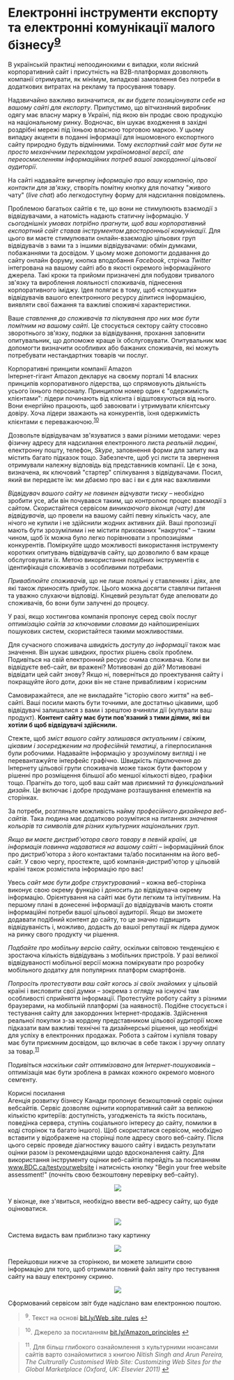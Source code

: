 <h1 id="електронні-інструменти-експорту-та-електронні-комунікації-малого-бізнесу9">Електронні інструменти експорту та електронні комунікації малого бізнесу<sup><a href="#fn_9" id="reffn_9">9</a></sup></h1>

<div class="space">
<div class="eoz-wrap">
<div class="eoz-text">
В українській практиці непоодинокими є випадки, коли якісний корпоративний сайт і присутність на В2В-платформах дозволяють компанії отримувати, як мінімум, випадкові замовлення без потреби в додаткових витратах на рекламу та просування товару.
</div>
</div>
</div>

Надзвичайно важливо визначитися, *як ви будете позиціонувати себе на вашому сайті для експорту*. Припустимо, що вітчизняний виробник одягу має власну марку в Україні, під якою він продає свою продукцію на національному ринку. Водночас, він шукає входження в західні роздрібні мережі під їхньою власною торговою маркою. У цьому випадку акценти в поданні інформації для іншомовного експортного сайту природно будуть відмінними. Тому *експортний сайт має бути не просто механічним перекладом україномовної версії, але переосмисленням інформаційних потреб вашої закордонної цільової аудиторії*. 

На сайті надавайте вичерпну *інформацію про вашу компанію, про контакти для зв'язку*, створіть помітну кнопку для початку "живого чату" (*live chat*) або легкодоступну форму для надсилання повідомлень. 


Проблемою багатьох сайтів є те, що вони не стимулюють взаємодії з відвідувачами, а натомість надають статичну інформацію. У *сьогоднішніх умовах потрібно прагнути, щоб ваш корпоративний експортний сайт ставав інструментом двосторонньої комунікації*. Для цього ви маєте стимулювати онлайн-взаємодію цільових груп відвідувачів з вами та з іншими відвідувачами: обмін думками, побажаннями та досвідом. У цьому може допомогти додавання до сайту онлайн форуму, кнопка вподобання *Facebook*, стрічка *Twitter* інтегрована на вашому сайті або в якості окремого інформаційного джерела. Такі кроки та прийоми призначені для побудови тривалого зв'язку та вироблення лояльності споживачів, піднесення корпоративного іміджу. Ідея полягає в тому, щоб «спокушати» відвідувачів вашого електронного ресурсу ділитися інформацією, виявляти свої бажання та важливі споживчі характеристики.

Ваше *ставлення до споживачів та піклування про них має бути помітним на вашому сайті*. Це стосується сектору сайту стосовно зворотнього зв'язку, подяки за відвідування, прохання заповнити опитувальник, що допоможе краще їх обслуговувати. Опитувальник має допомогти визначити особливих або бажаних споживачів, які можуть потребувати нестандартних товарів чи послуг. 

<div class="space">
<div class="eoz-wrap">
<span class="eoz">Корпоративні принципи компанії Amazon</span>
<div class="eoz-text">
Інтернет-гігант Amazon декларує на своєму порталі 14 власних принципів корпоративного лідерства, що спрямовують діяльність усього їхнього персоналу. Принципом номер один є "одержимість клієнтами": лідери починають від клієнта і відштовхуються від нього. Вони енергійно працюють, щоб завоювати і утримувати клієнтську довіру. Хоча лідери зважають на конкурентів, їхня одержимість клієнтами є переважаючою.<sup><a href="#fn_10" id="reffn_10">10</a></sup>
</div>
</div>
</div>

Дозвольте відвідувачам зв'язуватися з вами різними методами: через фізичну адресу для надсилання електронного листа *реальній людині*, електронну пошту, телефон, *Skype*, заповнення форми для запиту яка містить багато підказок тощо. Забезпечте, щоб усі листи та звернення отримували належну відповідь від представників компанії. Це є зона, визначена, як ключовий "стартер" спілкування з відвідувачами. Посил, який ви передаєте їм: ми дбаємо про вас і ви є для нас важливими

*Відвідувач вашого сайту не повинен відчувати тиску* – необхідно зробити усе, аби він почувався таким, що контролює процес взаємодії з сайтом. Скористайтеся сервісом *виникаючого віконця (чату) для відвідувачів*, що провели на вашому сайті певну кількість часу, але нічого не купили і не здійснили жодних активних дій. Ваші пропозиції мають бути зрозумілими і не містити прихованих "накруток" – таким чином, щоб їх можна було легко порівнювати з пропозиціями конкурентів. Поміркуйте щодо можливості використання інструменту коротких опитувань відвідувачів сайту, що дозволило б вам краще обслуговувати їх. Метою використання подібних інструментів є ідентифікація споживачів з особливими потребами. 

*Приваблюйте споживачів*, що не лише лояльні у ставленнях і діях, але які також *приносять прибуток*. Цього можна досягти ставлячи питання та уважно слухаючи відповіді. Кінцевий результат буде апелювати до споживачів, бо вони були залучені до процесу.

У разі, якщо хостингова компанія пропонує серед своїх послуг *оптимізацію сайтів за ключовими словами* до найпоширеніших пошукових систем, скористайтеся такими можливостями. 

Для сучасного споживача *швидкість доступу до інформації* також має значення. Він шукає швидких, простих рішень своїх проблем. Подивіться на свій електронний ресурс очима споживача. Коли ви відвідуєте веб-сайт, ви вражені? Мотивовані до дій? Мотивовані відвідати цей сайт знову? Якщо ні, поверніться до проектування сайту і покращуйте його доти, доки він не стане привабливим і корисним

Самовиражайтеся, але не викладайте "історію свого життя" на веб-сайті. Ваші посили мають бути точними, але достатньо цікавими, щоб відвідувачі залишалися з вами і зрештою вчиняли дії (купували ваш продукт). **Контент сайту має бути пов'язаний з тими діями, які ви хотіли б щоб відвідувачі здійснили.**

Стежте, щоб *зміст вашого сайту залишався актуальним і свіжим, цікавим і зосередженим на професійній тематиці*, а гіперпосилання були робочими. Надавайте інформацію у зрозумілому вигляді і не перевантажуйте інтерфейс графічно. Швидкість підключення до Інтернету цільової групи споживачів може також бути фактором у рішенні про розміщення більшої або меншої кількості відео, графіки тощо. Прагніть до того, щоб ваш сайт мав *приємний та функціональний дизайн*. Це включає і добре продумане розташування елементів на сторінках. 

За потреби, розгляньте можливість найму *професійного дизайнера веб-сайтів*. Така людина має додатково розумітися на питаннях *значення кольорів та символів для різних культурних національних груп*.

*Якщо ви маєте дистриб'ютора свого товару в певній країні, ця інформація повинна надаватися на вашому сайті –* інформаційний блок про дистриб'ютора з його контактами та/або посиланням на його веб-сайт. У свою чергу, простежте, щоб компанія-дистриб'ютор у цільовій країні також розмістила інформацію про вас!

Увесь *сайт має бути добре структурований* – кожна веб-сторінка виконує свою окрему функцію і доносить до відвідувача окрему інформацію. Орієнтування на сайті має бути легким та інтуїтивним. На першому плані в донесенні інформації до відвідувачів мають стояти інформаційні потреби вашої цільової аудиторії. Якщо ви зможете додавати подібний контент до сайту, то це значно підвищить відвідуваність і, можливо, додасть до вашої репутації як лідера думок на ринку свого продукту чи рішення.

*Подбайте про мобільну версію сайту*, оскільки світовою тенденцією є зростаюча кількість відвідувань з мобільних пристроїв. У разі великої відвідуваності мобільної версії можна поміркувати про розробку мобільного додатку для популярних платформ смартфонів.

*Попросіть протестувати ваш сайт когось зі своїх знайомих* у цільовій країні і висловити свої думки – зокрема з огляду на існуючі там особливості сприйняття інформації. Протестуйте роботу сайту з різними браузерами, на мобільній платформі (за наявності). Подібне стосується і тестування сайту для закордонних Інтернет-продажів. Здійснення реальної покупки з-за кордону представником цільової аудиторії може підказати вам важливі технічні та дизайнерські рішення, що необхідні для успіху в електронних продажах. Робота з сайтом і купівля товару має бути приємним досвідом, що включає в себе також і зручну оплату за товар.<sup><a href="#fn_11" id="reffn_11">11</a></sup>

Подивіться *наскільки сайт оптимізовано для Інтернет-пошуковиків* – оптимізація має бути зроблена в рамках кожного окремого мовного семгенту.

<div class="space">
<div class="eoz-wrap">
<span class="eoz">Корисні посилання</span>
<div class="eoz-text">
Агенція розвитку бізнесу Канади пропонує безкоштовний сервіс оцінки вебсайтів. Сервіс дозволяє оцінити корпоративний сайт за великою кількістю критеріїв: доступність, узгодженість та якість посилань, поведінка сервера, ступінь соціального інтересу до сайту, помилки в коді сторінок та багато іншого). Щоб скористатися сервісом, необхідно вставити у відображене на сторінці поле адресу свого веб-сайту. Після цього сервіс проведе діагностику вашого сайту і видасть результати оцінки разом із рекомендаціями щодо вдосконалення сайту. Для використання інструменту оцінки веб-сайтів перейдіть за посиланням <a href="https://www.BDC.ca/testyourwebsite">www.BDC.ca/testyourwebsite</a> і натисність кнопку "Begin your free website assessment!" (почніть свою безкоштовну перевірку веб-сайту).<br>
<p align="center"><img class="image" src="2.png"/></p>
У віконце, яке з'явиться, необхідно ввести веб-адресу сайту, що буде оцінюватися.<br>
<p align="center"><img class="image" src="3.png"/></p>
Система видасть вам приблизно таку картинку<br>
<p align="center"><img class="image" src="4.png"/></p>
Перейшовши нижче за сторінкою, ви можете залишити свою інформацію для того, щоб отримати повний файл звіту про тестування сайту на вашу електронну скриню.<br>
<p align="center"><img class="image" src="5.png"/></p>
Сформований сервісом звіт буде надіслано вам електронною поштою. 
</div>
</div>
</div>

<blockquote id="fn_9">
<sup>9</sup>. Текст на основі <a href="https://bit.ly/Web_site_rules">bit.ly/Web_site_rules</a> <a href="#reffn_9" title="Jump back to footnote [9] in the text."> ↩</a>
</blockquote>
<blockquote id="fn_10">
<sup>10</sup>. Джерело за посиланням <a href="https://bit.ly/Amazon_principles">bit.ly/Amazon_principles</a> <a href="#reffn_10" title="Jump back to footnote [10] in the text."> ↩</a>
</blockquote>
<blockquote id="fn_11">
<sup>11</sup>. Для більш глибокого ознайомлення з культурними нюансами сайтів варто ознайомитися з книгою <i>Nitish Singh and Arun Pereira, The Cultrurally Customised Web Site: Customizing Web Sites for the Global Marketplace (Oxford, UK: Elsevier 2011)</i> <a href="#reffn_11" title="Jump back to footnote [11] in the text."> ↩</a>
</blockquote>